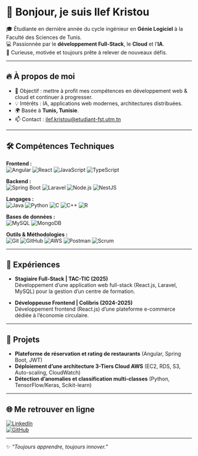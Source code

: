 # 👋 Bonjour, je suis Ilef Kristou  

🎓 Étudiante en dernière année du cycle ingénieur en **Génie Logiciel** à la Faculté des Sciences de Tunis.  
💻 Passionnée par le **développement Full-Stack**, le **Cloud** et l’**IA**.  
🚀 Curieuse, motivée et toujours prête à relever de nouveaux défis.  

---

## 🔥 À propos de moi
- 🎯 Objectif : mettre à profit mes compétences en développement web & cloud et continuer à progresser.  
- 💡 Intérêts : IA, applications web modernes, architectures distribuées.  
- 🌍 Basée à **Tunis, Tunisie**.  
- 📫 Contact : [ilef.kristou@etudiant-fst.utm.tn](mailto:ilef.kristou@etudiant-fst.utm.tn)  

---

## 🛠️ Compétences Techniques

**Frontend :**  
![Angular](https://img.shields.io/badge/-Angular-DD0031?logo=angular&logoColor=white&style=flat) 
![React](https://img.shields.io/badge/-React-61DAFB?logo=react&logoColor=black&style=flat) 
![JavaScript](https://img.shields.io/badge/-JavaScript-F7DF1E?logo=javascript&logoColor=black&style=flat) 
![TypeScript](https://img.shields.io/badge/-TypeScript-3178C6?logo=typescript&logoColor=white&style=flat)

**Backend :**  
![Spring Boot](https://img.shields.io/badge/-Spring%20Boot-6DB33F?logo=springboot&logoColor=white&style=flat) 
![Laravel](https://img.shields.io/badge/-Laravel-FF2D20?logo=laravel&logoColor=white&style=flat) 
![Node.js](https://img.shields.io/badge/-Node.js-339933?logo=node.js&logoColor=white&style=flat) 
![NestJS](https://img.shields.io/badge/-NestJS-E0234E?logo=nestjs&logoColor=white&style=flat)

**Langages :**  
![Java](https://img.shields.io/badge/-Java-007396?logo=java&logoColor=white&style=flat) 
![Python](https://img.shields.io/badge/-Python-3776AB?logo=python&logoColor=white&style=flat) 
![C](https://img.shields.io/badge/-C-A8B9CC?logo=c&logoColor=black&style=flat) 
![C++](https://img.shields.io/badge/-C++-00599C?logo=cplusplus&logoColor=white&style=flat) 
![R](https://img.shields.io/badge/-R-276DC3?logo=r&logoColor=white&style=flat)

**Bases de données :**  
![MySQL](https://img.shields.io/badge/-MySQL-4479A1?logo=mysql&logoColor=white&style=flat) 
![MongoDB](https://img.shields.io/badge/-MongoDB-47A248?logo=mongodb&logoColor=white&style=flat)

**Outils & Méthodologies :**  
![Git](https://img.shields.io/badge/-Git-F05032?logo=git&logoColor=white&style=flat) 
![GitHub](https://img.shields.io/badge/-GitHub-181717?logo=github&logoColor=white&style=flat) 
![AWS](https://img.shields.io/badge/-AWS-232F3E?logo=amazonaws&logoColor=white&style=flat) 
![Postman](https://img.shields.io/badge/-Postman-FF6C37?logo=postman&logoColor=white&style=flat) 
![Scrum](https://img.shields.io/badge/-Scrum-6DB33F?style=flat)

---

## 💼 Expériences
- **Stagiaire Full-Stack | TAC-TIC (2025)**  
  Développement d’une application web full-stack (React.js, Laravel, MySQL) pour la gestion d’un centre de formation.  

- **Développeuse Frontend | Colibris (2024-2025)**  
  Développement frontend (React.js) d’une plateforme e-commerce dédiée à l’économie circulaire.  

---

## 🚀 Projets
- **Plateforme de réservation et rating de restaurants** (Angular, Spring Boot, JWT)  
- **Déploiement d’une architecture 3-Tiers Cloud AWS** (EC2, RDS, S3, Auto-scaling, CloudWatch)  
- **Détection d’anomalies et classification multi-classes** (Python, TensorFlow/Keras, Scikit-learn)  

---

## 🌐 Me retrouver en ligne
[![LinkedIn](https://img.shields.io/badge/-LinkedIn-0A66C2?logo=linkedin&logoColor=white&style=flat)](https://www.linkedin.com/in/ilef-kristou-99374a302/)  
[![GitHub](https://img.shields.io/badge/-GitHub-181717?logo=github&logoColor=white&style=flat)](https://github.com/ilef-kristou)  

---
✨ *“Toujours apprendre, toujours innover.”*
